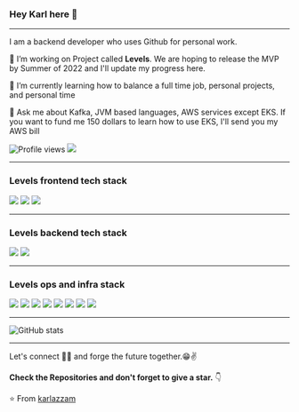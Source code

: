 ### Hey Karl here 👋

---

I am a backend developer who uses Github for personal work. 
 
 🔭 I’m working on Project called **Levels**. We are hoping to release the MVP by Summer of 2022 and I'll update my progress here.
 
 🌱 I’m currently learning how to balance a full time job, personal projects, and personal time
  
 💬 Ask me about Kafka, JVM based languages, AWS services except EKS. If you want to fund me 150 dollars to learn how to use EKS, I'll send you my AWS bill

![Profile views](https://gpvc.arturio.dev/karlazzam)  <img src="https://img.shields.io/github/followers/karlazzam?label=Follow" style=" float:left, margin-right:10px" />


---

### Levels frontend tech stack

<img src="https://img.shields.io/badge/-Typescript-blue?style=flat&logo=typescript&logoColor=ffffff"> <img src="https://img.shields.io/badge/-React Native-000000?style=flat&logo=react&logoColor=00c8ff"> <img src="https://img.shields.io/badge/-Expo-4630eb?style=flat&logo=expo&logoColor=ffffff">


---
### Levels backend tech stack
<img src="http://img.shields.io/badge/-Java-F89820?style=flat&logo=java&logoColor=white"> <img src="http://img.shields.io/badge/-Springboot-white?style=flat&logo=springboot&logoColor=green"> 

---
### Levels ops and infra stack
<img src="http://img.shields.io/badge/-Github Actions-000000?style=flat&logo=github&logoColor=FFFFFF"> <img src="http://img.shields.io/badge/-aws-white?style=flat&logo=amazonaws&logoColor=orange"> <img src="http://img.shields.io/badge/-kafka-black?style=flat&logo=apachekafka&logoColor=white"> <img src="https://img.shields.io/badge/-Postgres-336791?style=flat&logo=postgresql&logoColor=white"> <img src="https://img.shields.io/badge/-Docker-099cec?style=flat&logo=docker&logoColor=white"> <img src="http://img.shields.io/badge/-Hashicorp Vault-black?style=flat&logo=vault&logoColor=white"> <img src="http://img.shields.io/badge/-keycloak-red?style=flat&logo=redhat&logoColor=white"> <img src="https://img.shields.io/badge/-AWS CDK-3c49cc?style=flat&logo=amazon&logoColor=white">

---

![GitHub stats](https://github-readme-stats.vercel.app/api?username=karlazzam&show_icons=true&hide_border=true)

---

Let's connect 👨‍💻 and forge the future together.😁✌

**Check the Repositories and don't forget to give a star.** 👇

:star: From [karlazzam](https://github.com/karlazzam)

